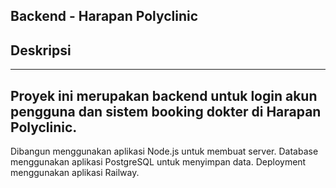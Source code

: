 ## Backend - Harapan Polyclinic

## Deskripsi
---
Proyek ini merupakan backend untuk login akun pengguna dan sistem booking dokter di Harapan Polyclinic.
---
Dibangun menggunakan aplikasi Node.js untuk membuat server.
Database menggunakan aplikasi PostgreSQL untuk menyimpan data.
Deployment menggunakan aplikasi Railway.


